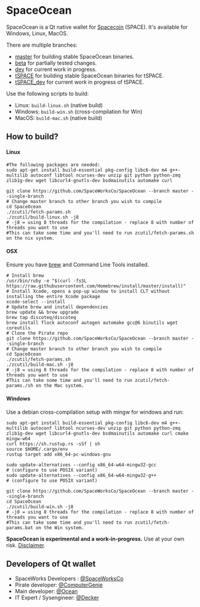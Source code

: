 # SpaceOcean

SpaceOcean is a Qt native wallet for [Spacecoin](https://spaceworks.co/spacecoin) (SPACE). It's available for Windows, Linux, MacOS.

There are multiple branches:
- [master](../../tree/master) for building stable SpaceOcean binaries.
- [beta](../../tree/beta) for partially tested changes.
- [dev](../../tree/dev) for current work in progress.
- [tSPACE](../../tree/tSPACE) for building stable SpaceOcean binaries for tSPACE.
- [tSPACE_dev](../../tree/tSPACE_dev) for current work in progress of tSPACE.

Use the following scripts to build:

- Linux: `build-linux.sh` (native build)
- Windows: `build-win.sh` (cross-compilation for Win)
- MacOS: `build-mac.sh` (native build)

## How to build?

#### Linux

```shell
#The following packages are needed:
sudo apt-get install build-essential pkg-config libc6-dev m4 g++-multilib autoconf libtool ncurses-dev unzip git python python-zmq zlib1g-dev wget libcurl4-gnutls-dev bsdmainutils automake curl
```

```shell
git clone https://github.com/SpaceWorksCo/SpaceOcean --branch master --single-branch
# Change master branch to other branch you wish to compile
cd SpaceOcean
./zcutil/fetch-params.sh
./zcutil/build-linux.sh -j8
# -j8 = using 8 threads for the compilation - replace 8 with number of threads you want to use
#This can take some time and you'll need to run zcutil/fetch-params.sh on the nix system.
```


#### OSX
Ensure you have [brew](https://brew.sh) and Command Line Tools installed.
```shell
# Install brew
/usr/bin/ruby -e "$(curl -fsSL https://raw.githubusercontent.com/Homebrew/install/master/install)"
# Install Xcode, opens a pop-up window to install CLT without installing the entire Xcode package
xcode-select --install
# Update brew and install dependencies
brew update && brew upgrade
brew tap discoteq/discoteq
brew install flock autoconf autogen automake gcc@6 binutils wget coreutils
# Clone the Pirate repo
git clone https://github.com/SpaceWorksCo/SpaceOcean --branch master --single-branch
# Change master branch to other branch you wish to compile
cd SpaceOcean
./zcutil/fetch-params.sh
./zcutil/build-mac.sh -j8
# -j8 = using 8 threads for the compilation - replace 8 with number of threads you want to use
#This can take some time and you'll need to run zcutil/fetch-params./sh on the Mac system.
```

#### Windows
Use a debian cross-compilation setup with mingw for windows and run:
```shell
sudo apt-get install build-essential pkg-config libc6-dev m4 g++-multilib autoconf libtool ncurses-dev unzip git python python-zmq zlib1g-dev wget libcurl4-gnutls-dev bsdmainutils automake curl cmake mingw-w64
curl https://sh.rustup.rs -sSf | sh
source $HOME/.cargo/env
rustup target add x86_64-pc-windows-gnu

sudo update-alternatives --config x86_64-w64-mingw32-gcc
# (configure to use POSIX variant)
sudo update-alternatives --config x86_64-w64-mingw32-g++
# (configure to use POSIX variant)

git clone https://github.com/SpaceWorksCo/SpaceOcean --branch master --single-branch
cd SpaceOcean
./zcutil/build-win.sh -j8
# -j8 = using 8 threads for the compilation - replace 8 with number of threads you want to use
#This can take some time and you'll need to run zcutil/fetch-params.bat on the Win system.
```
**SpaceOcean is experimental and a work-in-progress.** Use at your own risk. [Disclaimer](https://spaceworks.co/disclaimer/#wallets).



## Developers of Qt wallet ##
- SpaceWorks Developers : [@SpaceWorksCo](https://github.com/SpaceWorksCo)
- Pirate developer: [@ComputerGenie](https://github.com/TheComputerGenie)
- Main developer: [@Ocean](https://pirate-platform.slack.com/team/U8BRG09EV)
- IT Expert / Sysengineer: [@Decker](https://pirate-platform.slack.com/messages/D5UHJMCJ3)
